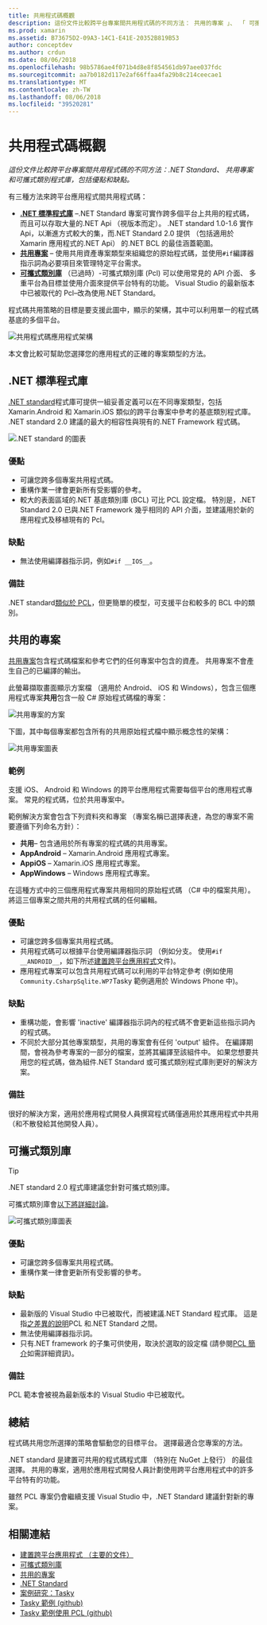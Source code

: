 ```yaml
---
title: 共用程式碼概觀
description: 這份文件比較跨平台專案間共用程式碼的不同方法： 共用的專案 」、 「 可攜式類別庫，和 「.NET Standard，包括優點和缺點。
ms.prod: xamarin
ms.assetid: B73675D2-09A3-14C1-E41E-20352B819B53
author: conceptdev
ms.author: crdun
ms.date: 08/06/2018
ms.openlocfilehash: 98b5786ae4f071b4d8e8f854561db97aee037fdc
ms.sourcegitcommit: aa7b0182d117e2af66ffaa4fa29b8c214ceecae1
ms.translationtype: MT
ms.contentlocale: zh-TW
ms.lasthandoff: 08/06/2018
ms.locfileid: "39520281"
---
```

# <a name="sharing-code-overview"></a>共用程式碼概觀

_這份文件比較跨平台專案間共用程式碼的不同方法：.NET Standard、 共用專案和可攜式類別程式庫，包括優點和缺點。_

有三種方法來跨平台應用程式間共用程式碼：

- [**.NET 標準程式庫**](#Net_Standard) –.NET Standard 專案可實作跨多個平台上共用的程式碼，而且可以存取大量的.NET Api （視版本而定）。 .NET standard 1.0-1.6 實作 Api，以漸進方式較大的集，而.NET Standard 2.0 提供 （包括適用於 Xamarin 應用程式的.NET Api） 的.NET BCL 的最佳涵蓋範圍。
- [**共用專案**](#Shared_Projects) – 使用共用資產專案類型來組織您的原始程式碼，並使用`#if`編譯器指示詞為必要項目來管理特定平台需求。
- [**可攜式類別庫**](#Portable_Class_Libraries) （已過時）-可攜式類別庫 (Pcl) 可以使用常見的 API 介面、 多重平台為目標並使用介面來提供平台特有的功能。 Visual Studio 的最新版本中已被取代的 Pcl&ndash;改為使用.NET Standard。

程式碼共用策略的目標是要支援此圖中，顯示的架構，其中可以利用單一的程式碼基底的多個平台。

 ![共用程式碼應用程式架構](code-sharing-images/conceptualarchitecture.png "共用程式碼應用程式架構")

本文會比較可幫助您選擇您的應用程式的正確的專案類型的方法。

<a name="Net_Standard" />

## <a name="net-standard-libraries"></a>.NET 標準程式庫

[.NET standard](~/cross-platform/app-fundamentals/net-standard.md)程式庫可提供一組妥善定義可以在不同專案類型，包括 Xamarin.Android 和 Xamarin.iOS 類似的跨平台專案中參考的基底類別程式庫。 .NET standard 2.0 建議的最大的相容性與現有的.NET Framework 程式碼。

![.NET standard 的圖表](code-sharing-images/netstandard.png ".NET Standard 的圖表")

### <a name="benefits"></a>優點

- 可讓您跨多個專案共用程式碼。
- 重構作業一律會更新所有受影響的參考。
- 較大的表面區域的.NET 基底類別庫 (BCL) 可比 PCL 設定檔。 特別是，.NET Standard 2.0 已與.NET Framework 幾乎相同的 API 介面，並建議用於新的應用程式及移植現有的 Pcl。

### <a name="disadvantages"></a>缺點

- 無法使用編譯器指示詞，例如`#if __IOS__`。

### <a name="remarks"></a>備註

.NET standard[類似於 PCL](https://docs.microsoft.com/dotnet/standard/net-standard#comparison-to-portable-class-libraries)，但更簡單的模型，可支援平台和較多的 BCL 中的類別。

<a name="Shared_Projects" />

## <a name="shared-projects"></a>共用的專案

[共用專案](~/cross-platform/app-fundamentals/shared-projects.md)包含程式碼檔案和參考它們的任何專案中包含的資產。 共用專案不會產生自己的已編譯的輸出。

此螢幕擷取畫面顯示方案檔 （適用於 Android、 iOS 和 Windows），包含三個應用程式專案**共用**包含一般 C# 原始程式碼檔的專案：

![共用專案的方案](code-sharing-images/sharedsolution.png "共用專案的方案")

下圖，其中每個專案都包含所有的共用原始程式檔中顯示概念性的架構：

![共用專案圖表](code-sharing-images/sharedassetproject.png "共用專案的圖表")

### <a name="example"></a>範例

支援 iOS、 Android 和 Windows 的跨平台應用程式需要每個平台的應用程式專案。 常見的程式碼，位於共用專案中。

範例解決方案會包含下列資料夾和專案 （專案名稱已選擇表達，為您的專案不需要遵循下列命名方針）：

- **共用**– 包含通用於所有專案的程式碼的共用專案。
- **AppAndroid** – Xamarin.Android 應用程式專案。
- **AppiOS** – Xamarin.iOS 應用程式專案。
- **AppWindows** – Windows 應用程式專案。

在這種方式中的三個應用程式專案共用相同的原始程式碼 （C# 中的檔案共用）。 將這三個專案之間共用的共用程式碼的任何編輯。

### <a name="benefits"></a>優點

- 可讓您跨多個專案共用程式碼。
- 共用程式碼可以根據平台使用編譯器指示詞 （例如分支。 使用`#if __ANDROID__`，如下所述[建置跨平台應用程式](~/cross-platform/app-fundamentals/building-cross-platform-applications/index.md)文件)。
- 應用程式專案可以包含共用程式碼可以利用的平台特定參考 (例如使用`Community.CsharpSqlite.WP7`Tasky 範例適用於 Windows Phone 中)。

### <a name="disadvantages"></a>缺點

- 重構功能，會影響 'inactive' 編譯器指示詞內的程式碼不會更新這些指示詞內的程式碼。
- 不同於大部分其他專案類型，共用的專案會有任何 'output' 組件。 在編譯期間，會視為參考專案的一部分的檔案，並將其編譯至該組件中。 如果您想要共用您的程式碼，做為組件.NET Standard 或可攜式類別程式庫則更好的解決方案。

<a name="Shared_Remarks" />

### <a name="remarks"></a>備註

很好的解決方案，適用於應用程式開發人員撰寫程式碼僅適用於其應用程式中共用 （和不散發給其他開發人員）。

<a name="Portable_Class_Libraries" />

## <a name="portable-class-libraries"></a>可攜式類別庫

> [!TIP]
> .NET standard 2.0 程式庫建議您針對可攜式類別庫。

可攜式類別庫會[以下將詳細討論](~/cross-platform/app-fundamentals/pcl.md)。

![可攜式類別庫圖表](code-sharing-images/portableclasslibrary.png "可攜式類別程式庫的圖表")

### <a name="benefits"></a>優點

- 可讓您跨多個專案共用程式碼。
- 重構作業一律會更新所有受影響的參考。

### <a name="disadvantages"></a>缺點

- 最新版的 Visual Studio 中已被取代，而被建議.NET Standard 程式庫。 這是指[之差異的說明](https://docs.microsoft.com/dotnet/standard/net-standard#comparison-to-portable-class-libraries)PCL 和.NET Standard 之間。
- 無法使用編譯器指示詞。
- 只有.NET framework 的子集可供使用，取決於選取的設定檔 (請參閱[PCL 簡介](~/cross-platform/app-fundamentals/pcl.md)如需詳細資訊)。

### <a name="remarks"></a>備註

PCL 範本會被視為最新版本的 Visual Studio 中已被取代。

## <a name="summary"></a>總結

程式碼共用您所選擇的策略會驅動您的目標平台。 選擇最適合您專案的方法。

.NET standard 是建置可共用的程式碼程式庫 （特別在 NuGet 上發行） 的最佳選擇。 共用的專案，適用於應用程式開發人員計劃使用跨平台應用程式中的許多平台特有的功能。

雖然 PCL 專案仍會繼續支援 Visual Studio 中，.NET Standard 建議針對新的專案。

## <a name="related-links"></a>相關連結

- [建置跨平台應用程式 （主要的文件）](~/cross-platform/app-fundamentals/building-cross-platform-applications/index.md)
- [可攜式類別庫](~/cross-platform/app-fundamentals/pcl.md)
- [共用的專案](~/cross-platform/app-fundamentals/shared-projects.md)
- [.NET Standard](~/cross-platform/app-fundamentals/net-standard.md)
- [案例研究：Tasky](~/cross-platform/app-fundamentals/building-cross-platform-applications/case-study-tasky.md)
- [Tasky 範例 (github)](https://github.com/xamarin/mobile-samples/tree/master/Tasky)
- [Tasky 範例使用 PCL (github)](https://github.com/xamarin/mobile-samples/tree/master/TaskyPortable)
